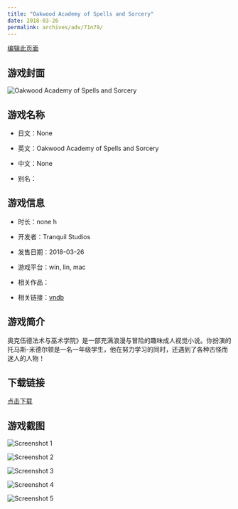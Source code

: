 ```yaml
---
title: "Oakwood Academy of Spells and Sorcery"
date: 2018-03-26
permalink: archives/adv/71n79/
---
```

[编辑此页面](https://github.com/ACG-3/ADV3-source/blob/main/source/_posts/Oakwood%20Academy%20of%20Spells%20and%20Sorcery.md)

## 游戏封面

![Oakwood Academy of Spells and Sorcery](https://pan.timero.xyz/d/onedrive/img_lib_001/Oakwood%20Academy%20of%20Spells%20and%20Sorcery_cover.avif)


## 游戏名称

- 日文：None
- 英文：Oakwood Academy of Spells and Sorcery
- 中文：None

- 别名：


## 游戏信息

- 时长：none h
- 开发者：Tranquil Studios
- 发售日期：2018-03-26
- 游戏平台：win, lin, mac
- 相关作品：

- 相关链接：[vndb](https://vndb.org/v19986)


## 游戏简介

奥克伍德法术与巫术学院》是一部充满浪漫与冒险的趣味成人视觉小说。你扮演的托马斯-米德尔顿是一名一年级学生，他在努力学习的同时，还遇到了各种古怪而迷人的人物！


## 下载链接

[点击下载](https://pan.timero.xyz/onedrive/adv_lib_001/Oakwood%20Academy%20of%20Spells%20and%20Sorcery)


## 游戏截图


![Screenshot 1](https://pan.timero.xyz/d/onedrive/img_lib_001/Oakwood%20Academy%20of%20Spells%20and%20Sorcery_Screenshot_1.avif)

![Screenshot 2](https://pan.timero.xyz/d/onedrive/img_lib_001/Oakwood%20Academy%20of%20Spells%20and%20Sorcery_Screenshot_2.avif)

![Screenshot 3](https://pan.timero.xyz/d/onedrive/img_lib_001/Oakwood%20Academy%20of%20Spells%20and%20Sorcery_Screenshot_3.avif)

![Screenshot 4](https://pan.timero.xyz/d/onedrive/img_lib_001/Oakwood%20Academy%20of%20Spells%20and%20Sorcery_Screenshot_4.avif)

![Screenshot 5](https://pan.timero.xyz/d/onedrive/img_lib_001/Oakwood%20Academy%20of%20Spells%20and%20Sorcery_Screenshot_5.avif)

